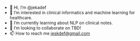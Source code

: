 - 👋 Hi, I’m @jekadef
- 👀 I’m interested in clinical informatics and machine learning for healthcare.
- 🌱 I’m currently learning about NLP on clinical notes.
- 💞️ I’m looking to collaborate on TBD!
- 📫 How to reach me jeskdef@gmail.com

<!---
jekadef/jekadef is a ✨ special ✨ repository because its `README.md` (this file) appears on your GitHub profile.
You can click the Preview link to take a look at your changes.
--->

